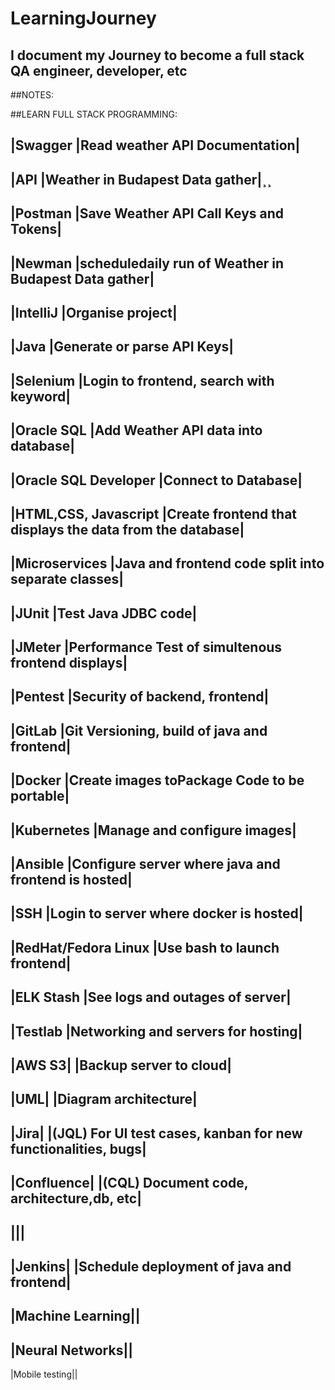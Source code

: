 # LearningJourney
## I document my Journey to become a full stack QA engineer, developer, etc


##NOTES:







##LEARN FULL STACK PROGRAMMING:

|Swagger                  |Read weather API Documentation|
---
|API                      |Weather in Budapest Data gather|¸¸
---
|Postman                  |Save Weather API Call Keys and Tokens|
---
|Newman                   |scheduledaily run of Weather in Budapest Data gather|
---
|IntelliJ                 |Organise project|
---
|Java                     |Generate or parse API Keys|
---
|Selenium                 |Login to frontend, search with keyword|
---
|Oracle SQL               |Add Weather API data into database|
---
|Oracle SQL Developer     |Connect to Database|
---
|HTML,CSS, Javascript     |Create frontend that displays the data from the database|
---
|Microservices            |Java and frontend code split into separate classes|
---
|JUnit                    |Test Java JDBC code|
---
|JMeter                   |Performance Test of simultenous frontend displays|
---
|Pentest                  |Security of backend, frontend|
---
|GitLab                   |Git Versioning, build of java and frontend|
---
|Docker                   |Create images toPackage Code to be portable|
---
|Kubernetes               |Manage and configure images|
---
|Ansible                  |Configure server where java and frontend is hosted|
---
|SSH                      |Login to server where docker is hosted|
---
|RedHat/Fedora Linux      |Use bash to launch frontend|
---
|ELK Stash                |See logs and outages of server|
---
|Testlab                  |Networking and servers for hosting|
---
|AWS S3|                   |Backup server to cloud|
---
|UML|                      |Diagram architecture|
---
|Jira|                     |(JQL) For UI test cases, kanban for new functionalities, bugs|
---
|Confluence|               |(CQL) Document code, architecture,db, etc|
---
|||
---
|Jenkins|                  |Schedule deployment of java and frontend|
---
|Machine Learning||
---
|Neural Networks||
---
|Mobile testing||
